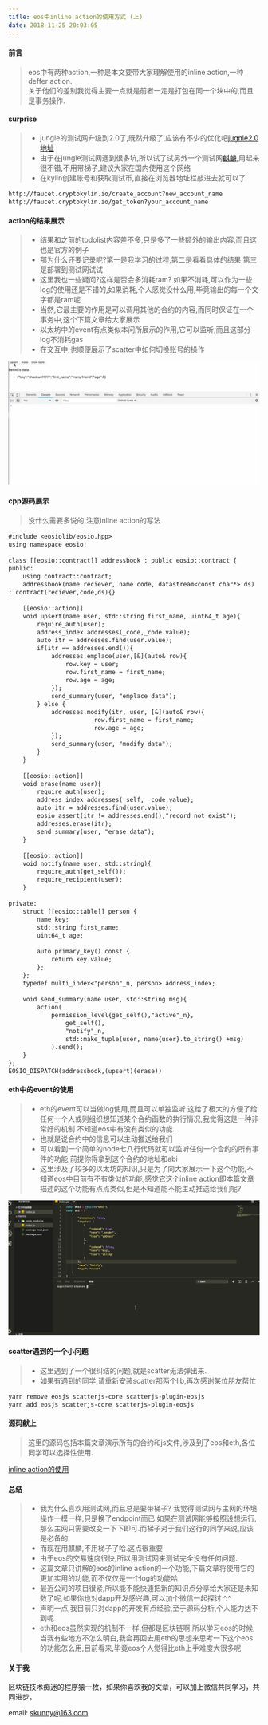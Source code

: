 ```yaml
---
title: eos中inline action的使用方式 (上)
date: 2018-11-25 20:03:05
---
```


#### 前言
> eos中有两种action,一种是本文要带大家理解使用的inline action,一种deffer action.    
> 关于他们的差别我觉得主要一点就是前者一定是打包在同一个块中的,而且是事务操作.

#### surprise
> * jungle的测试网升级到2.0了,既然升级了,应该有不少的优化吧[jugnle2.0地址](https://monitor.jungletestnet.io/)  
> * 由于在jungle测试网遇到很多坑,所以试了试另外一个测试网[麒麟](https://tools.cryptokylin.io/#/tools/create),用起来很不错,不用带梯子,建议大家在国内使用这个网络
> * 在kylin创建账号和获取测试币,直接在浏览器地址栏敲进去就可以了

	http://faucet.cryptokylin.io/create_account?new_account_name
	http://faucet.cryptokylin.io/get_token?your_account_name
####  action的结果展示
> * 结果和之前的todolist内容差不多,只是多了一些额外的输出内容,而且这也是官方的例子
> * 那为什么还要记录呢?第一是我学习的过程,第二是看看具体的结果,第三是部署到测试网试试
> * 这里我也一些疑问?这样是否会多消耗ram? 如果不消耗,可以作为一些log的使用还是不错的,如果消耗,个人感觉没什么用,毕竟输出的每一个文字都是ram呢
> * 当然,它最主要的作用是可以调用其他的合约的内容,而同时保证在一个事务中,这个下篇文章给大家展示
> * 以太坊中的event有点类似本问所展示的作用,它可以监听,而且这部分log不消耗gas
> * 在交互中,也顺便展示了scatter中如何切换账号的操作

![inline](/eosinline/inline1.gif)

#### cpp源码展示
> 没什么需要多说的,注意inline action的写法

	#include <eosiolib/eosio.hpp>	
	using namespace eosio;
	
	class [[eosio::contract]] addressbook : public eosio::contract {
	public:
	    using contract::contract;
	    addressbook(name reciever, name code, datastream<const char*> ds) : contract(reciever,code,ds){}
	
	    [[eosio::action]]
	    void upsert(name user, std::string first_name, uint64_t age){
	        require_auth(user);
	        address_index addresses(_code,_code.value);
	        auto itr = addresses.find(user.value);
	        if(itr == addresses.end()){
	            addresses.emplace(user,[&](auto& row){
	                row.key = user;
	                row.first_name = first_name;
	                row.age = age;
	            });
	            send_summary(user, "emplace data");
	        } else {
	            addresses.modify(itr, user, [&](auto& row){
	                        row.first_name = first_name;
	                        row.age = age;
	            });
	            send_summary(user, "modify data");
	        }
	    }
	
	    [[eosio::action]]
	    void erase(name user){
	        require_auth(user);
	        address_index addresses(_self, _code.value);
	        auto itr = addresses.find(user.value);
	        eosio_assert(itr != addresses.end(),"record not exist");
	        addresses.erase(itr);
	        send_summary(user, "erase data");
	    }
	
	    [[eosio::action]]
	    void notify(name user, std::string){
	        require_auth(get_self());
	        require_recipient(user);
	    }
	
	private:
	    struct [[eosio::table]] person {
	        name key;
	        std::string first_name;
	        uint64_t age;
	
	        auto primary_key() const {
	            return key.value;
	        };
	    };
	    typedef multi_index<"person"_n, person> address_index;
	 
	    void send_summary(name user, std::string msg){
	        action(
	            permission_level{get_self(),"active"_n},
	                get_self(),
	                "notify"_n,
	                std::make_tuple(user, name{user}.to_string() +msg)
	            ).send();
	    }
	};
	EOSIO_DISPATCH(addressbook,(upsert)(erase))

#### eth中的event的使用
>* eth的event可以当做log使用,而且可以单独监听.这给了极大的方便了给任何一个人或则组织想知道某个合约函数的执行情况,我觉得这是一种非常好的机制.不知道eos中有没有类似的功能.
>* 也就是说合约中的信息可以主动推送给我们
>* 可以看到一个简单的node七八行代码就可以监听任何一个合约的所有事件的功能,前提你得拿到这个合约的地址和abi
>* 这里涉及了较多的以太坊的知识,只是为了向大家展示一下这个功能,不知道eos中目前有不有类似的功能,感觉它这个inline action即本篇文章描述的这个功能有点点类似,但是不知道能不能主动推送给我们呢?   
  
![inline](/eosinline/inline2.gif)

#### scatter遇到的一个小问题
>* 这里遇到了一个很纠结的问题,就是scatter无法弹出来.
>* 如果有遇到的同学,请重新安装scatter那两个lib,再次感谢某位朋友帮忙  

	yarn remove eosjs scatterjs-core scatterjs-plugin-eosjs
	yarn add eosjs scatterjs-core scatterjs-plugin-eosjs
#### 源码献上
>这里的源码包括本篇文章演示所有的合约和js文件,涉及到了eos和eth,各位同学可以选择性使用.

[inline action的使用](https://github.com/shaokun11/eosabout/tree/eos-inline-action)
#### 总结
> * 我为什么喜欢用测试网,而且总是要带梯子? 我觉得测试网与主网的环境操作一模一样,只是换了endpoint而已.如果在测试网能够按照设想运行,那么主网只需要改变一下下即可.而梯子对于我们这行的同学来说,应该是必备的.
> * 而现在用麒麟,不用梯子了哈.这点很重要
> * 由于eos的交易速度很快,所以用测试网来测试完全没有任何问题.
> * 这篇文章只讲解的eos的inline action的一个功能,下篇文章将使用它的更加实用的功能,而不仅仅是一个log的功能哈
> * 最近公司的项目很紧,所以能不能快速把新的知识点分享给大家还是未知数了呢,如果你也对dapp开发感兴趣,可以加个微信一起探讨 ^.^
> * 声明一点,我目前只对dapp的开发有点经验,至于源码分析,个人能力达不到呢.
> * eth和eos虽然实现的机制不一样,但都是区块链啊.所以学习eos的时候,当我有些地方不怎么明白,我会再回去用eth的思想来思考一下这个eos的功能怎么用,目前看来,毕竟eos个人觉得比eth上手难度大很多呢

#### 关于我
区块链技术痴迷的程序猿一枚，如果你喜欢我的文章，可以加上微信共同学习，共同进步。  
   
email: <skunny@163.com>